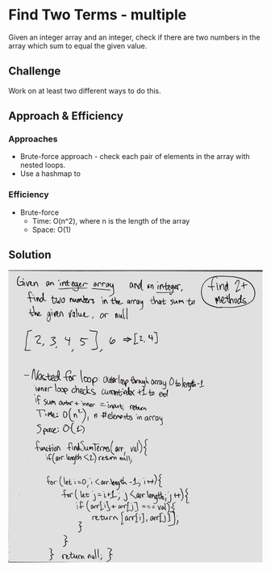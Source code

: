 # Find Two Terms - multiple
Given an integer array and an integer, check if there are two numbers in the array which sum to equal the given value.

## Challenge
Work on at least two different ways to do this.

## Approach & Efficiency
### Approaches
- Brute-force approach - check each pair of elements in the array with nested loops.
- Use a hashmap to 

### Efficiency
- Brute-force
    - Time: O(n^2), where n is the length of the array
    - Space: O(1)

## Solution
![Embedded whiteboard picture](./assets/multiple-find-sum-terms.jpg)
